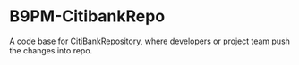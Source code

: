 # B9PM-CitibankRepo
A code base for CitiBankRepository, where developers or project team push the changes into repo.
